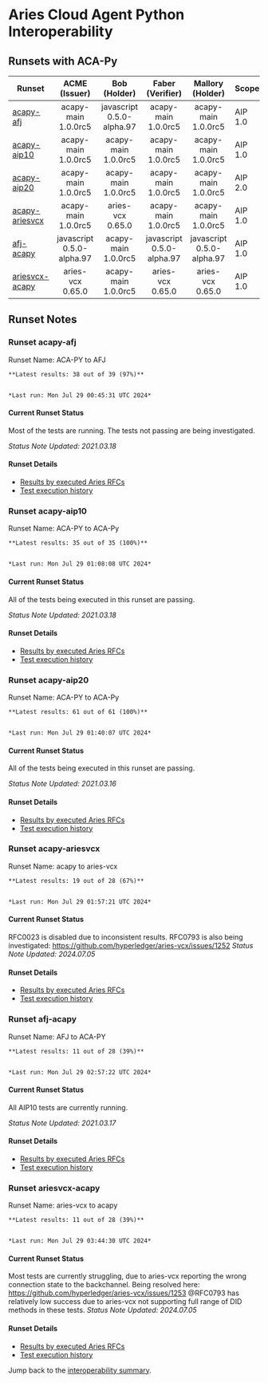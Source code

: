 # Aries Cloud Agent Python Interoperability

## Runsets with ACA-Py

| Runset | ACME<br>(Issuer) | Bob<br>(Holder) | Faber<br>(Verifier) | Mallory<br>(Holder) | Scope | Results | 
| ------ | :--------------: | :-------------: | :----------------: | :-----------------: | ----- | :-----: | 
| [acapy-afj](#runset-acapy-afj) | acapy-main<br>1.0.0rc5 | javascript<br>0.5.0-alpha.97 | acapy-main<br>1.0.0rc5 | acapy-main<br>1.0.0rc5 | AIP 1.0 | [**38 / 39<br>97%**](https://allure.vonx.io/api/allure-docker-service/projects/acapy-b-javascript/reports/latest/index.html?redirect=false#behaviors) |
| [acapy-aip10](#runset-acapy-aip10) | acapy-main<br>1.0.0rc5 | acapy-main<br>1.0.0rc5 | acapy-main<br>1.0.0rc5 | acapy-main<br>1.0.0rc5 | AIP 1.0 | [**35 / 35<br>100%**](https://allure.vonx.io/api/allure-docker-service/projects/acapy-aip10/reports/latest/index.html?redirect=false#behaviors) |
| [acapy-aip20](#runset-acapy-aip20) | acapy-main<br>1.0.0rc5 | acapy-main<br>1.0.0rc5 | acapy-main<br>1.0.0rc5 | acapy-main<br>1.0.0rc5 | AIP 2.0 | [**61 / 61<br>100%**](https://allure.vonx.io/api/allure-docker-service/projects/acapy-aip20/reports/latest/index.html?redirect=false#behaviors) |
| [acapy-ariesvcx](#runset-acapy-ariesvcx) | acapy-main<br>1.0.0rc5 | aries-vcx<br>0.65.0 | acapy-main<br>1.0.0rc5 | acapy-main<br>1.0.0rc5 | AIP 1.0 | [**19 / 28<br>67%**](https://allure.vonx.io/api/allure-docker-service/projects/acapy-b-aries-vcx/reports/latest/index.html?redirect=false#behaviors) |
| [afj-acapy](#runset-afj-acapy) | javascript<br>0.5.0-alpha.97 | acapy-main<br>1.0.0rc5 | javascript<br>0.5.0-alpha.97 | javascript<br>0.5.0-alpha.97 | AIP 1.0 | [**11 / 28<br>39%**](https://allure.vonx.io/api/allure-docker-service/projects/javascript-b-acapy/reports/latest/index.html?redirect=false#behaviors) |
| [ariesvcx-acapy](#runset-ariesvcx-acapy) | aries-vcx<br>0.65.0 | acapy-main<br>1.0.0rc5 | aries-vcx<br>0.65.0 | aries-vcx<br>0.65.0 | AIP 1.0 | [**11 / 28<br>39%**](https://allure.vonx.io/api/allure-docker-service/projects/aries-vcx-b-acapy/reports/latest/index.html?redirect=false#behaviors) |

## Runset Notes

### Runset **acapy-afj**

Runset Name: ACA-PY to AFJ

```tip
**Latest results: 38 out of 39 (97%)**


*Last run: Mon Jul 29 00:45:31 UTC 2024*
```

#### Current Runset Status

Most of the tests are running. The tests not passing are being investigated.

*Status Note Updated: 2021.03.18*

#### Runset Details

- [Results by executed Aries RFCs](https://allure.vonx.io/api/allure-docker-service/projects/acapy-b-javascript/reports/latest/index.html?redirect=false#behaviors)
- [Test execution history](https://allure.vonx.io/allure-docker-service-ui/projects/acapy-b-javascript/reports/latest)


### Runset **acapy-aip10**

Runset Name: ACA-PY to ACA-Py

```tip
**Latest results: 35 out of 35 (100%)**


*Last run: Mon Jul 29 01:08:08 UTC 2024*
```

#### Current Runset Status

All of the tests being executed in this runset are passing.

*Status Note Updated: 2021.03.18*

#### Runset Details

- [Results by executed Aries RFCs](https://allure.vonx.io/api/allure-docker-service/projects/acapy-aip10/reports/latest/index.html?redirect=false#behaviors)
- [Test execution history](https://allure.vonx.io/allure-docker-service-ui/projects/acapy-aip10/reports/latest)


### Runset **acapy-aip20**

Runset Name: ACA-PY to ACA-Py

```tip
**Latest results: 61 out of 61 (100%)**


*Last run: Mon Jul 29 01:40:07 UTC 2024*
```

#### Current Runset Status

All of the tests being executed in this runset are passing.

*Status Note Updated: 2021.03.16*

#### Runset Details

- [Results by executed Aries RFCs](https://allure.vonx.io/api/allure-docker-service/projects/acapy-aip20/reports/latest/index.html?redirect=false#behaviors)
- [Test execution history](https://allure.vonx.io/allure-docker-service-ui/projects/acapy-aip20/reports/latest)


### Runset **acapy-ariesvcx**

Runset Name: acapy to aries-vcx

```tip
**Latest results: 19 out of 28 (67%)**


*Last run: Mon Jul 29 01:57:21 UTC 2024*
```

#### Current Runset Status

RFC0023 is disabled due to inconsistent results. RFC0793 is also being investigated: https://github.com/hyperledger/aries-vcx/issues/1252
*Status Note Updated: 2024.07.05*

#### Runset Details

- [Results by executed Aries RFCs](https://allure.vonx.io/api/allure-docker-service/projects/acapy-b-aries-vcx/reports/latest/index.html?redirect=false#behaviors)
- [Test execution history](https://allure.vonx.io/allure-docker-service-ui/projects/acapy-b-aries-vcx/reports/latest)


### Runset **afj-acapy**

Runset Name: AFJ to ACA-PY

```tip
**Latest results: 11 out of 28 (39%)**


*Last run: Mon Jul 29 02:57:22 UTC 2024*
```

#### Current Runset Status

All AIP10 tests are currently running.

*Status Note Updated: 2021.03.17*

#### Runset Details

- [Results by executed Aries RFCs](https://allure.vonx.io/api/allure-docker-service/projects/javascript-b-acapy/reports/latest/index.html?redirect=false#behaviors)
- [Test execution history](https://allure.vonx.io/allure-docker-service-ui/projects/javascript-b-acapy/reports/latest)


### Runset **ariesvcx-acapy**

Runset Name: aries-vcx to acapy

```tip
**Latest results: 11 out of 28 (39%)**


*Last run: Mon Jul 29 03:44:30 UTC 2024*
```

#### Current Runset Status

Most tests are currently struggling, due to aries-vcx reporting the wrong connection state to the
backchannel. Being resolved here: https://github.com/hyperledger/aries-vcx/issues/1253
@RFC0793 has relatively low success due to aries-vcx not supporting full range of DID methods in
these tests.
*Status Note Updated: 2024.07.05*

#### Runset Details

- [Results by executed Aries RFCs](https://allure.vonx.io/api/allure-docker-service/projects/aries-vcx-b-acapy/reports/latest/index.html?redirect=false#behaviors)
- [Test execution history](https://allure.vonx.io/allure-docker-service-ui/projects/aries-vcx-b-acapy/reports/latest)

Jump back to the [interoperability summary](./README.md).

